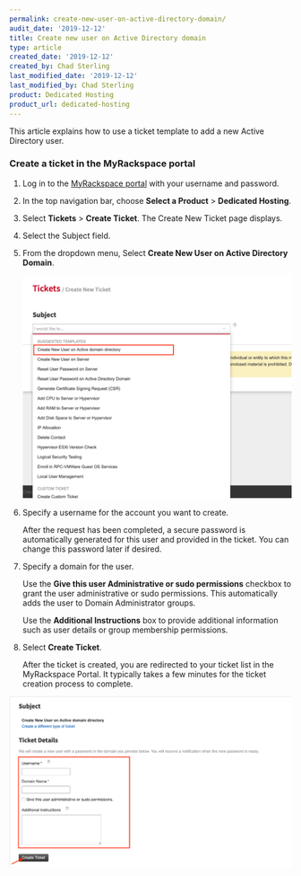 ```yaml
---
permalink: create-new-user-on-active-directory-domain/
audit_date: '2019-12-12'
title: Create new user on Active Directory domain
type: article
created_date: '2019-12-12'
created_by: Chad Sterling
last_modified_date: '2019-12-12'
last_modified_by: Chad Sterling
product: Dedicated Hosting
product_url: dedicated-hosting
--- 
```


This article explains how to use a ticket template to add a new Active Directory user.

### Create a ticket in the MyRackspace portal

1. Log in to the [MyRackspace portal](https://login.rackspace.com/login) with your username and password.

2. In the top navigation bar, choose **Select a Product** > **Dedicated Hosting**.

3. Select **Tickets** > **Create Ticket**. The Create New Ticket page displays. 

4. Select the Subject field.

5. From the dropdown menu, Select **Create New User on Active Directory Domain**. 

   ![](newuser1.png)

5. Specify a username for the account you want to create. 
   
   After the request has been completed, a secure password is automatically generated for this
   user and provided in the ticket. You can change this password later if desired.

6. Specify a domain for the user.
   
   Use the **Give this user Administrative or sudo permissions** checkbox to grant the user
   administrative or sudo permissions. This automatically adds the user to Domain Administrator groups.

   Use the **Additional Instructions** box to provide additional information such as user details or
   group membership permissions.

9. Select **Create Ticket**.

   After the ticket is created, you are redirected to your ticket list in the MyRackspace Portal. It
   typically takes a few minutes for the ticket creation process to complete. 

  ![](newuser2.png)
